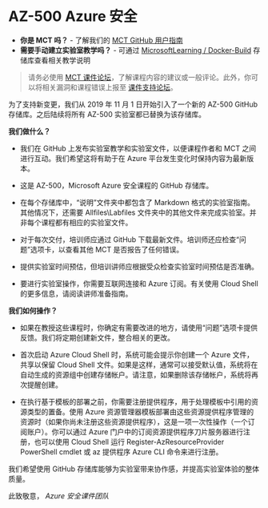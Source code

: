 ﻿# AZ-500 Azure 安全

- **你是 MCT 吗？** - 了解我们的 [MCT GitHub 用户指南](https://microsoftlearning.github.io/MCT-User-Guide-ZH/)
- **需要手动建立实验室教学吗？** - 可通过 [MicrosoftLearning / Docker-Build](https://github.com/MicrosoftLearning/Docker-Build) 存储库查看相关教学说明

> 请务必使用 [MCT 课件论坛](https://www.microsoft.com/zh-cn/learning/mct-central.aspx)，了解课程内容的建议或一般评论。此外，你可以将相关漏洞和课程错误上报至 [课件支持论坛](https://trainingsupport.microsoft.com/zh-cn)。
 
为了支持新变更，我们从 2019 年 11 月 1 日开始引入了一个新的 AZ-500 GitHub 存储库。之后陆续将所有 AZ-500 实验室都已替换为该存储库。

**我们做什么？**

*	我们在 GitHub 上发布实验室教学和实验室文件，以便课程作者和 MCT 之间进行互动。我们希望这将有助于在 Azure 平台发生变化时保持内容为最新版本。

*	这是 AZ-500，Microsoft Azure 安全课程的 GitHub 存储库。 

*	在每个存储库中，“说明”文件夹中都包含了 Markdown 格式的实验室指南。其他情况下，还需要 Allfiles\Labfiles 文件夹中的其他文件来完成实验室。并非每个课程都有相应的实验室文件。 

*	对于每次交付，培训师应通过 GitHub 下载最新文件。培训师还应检查“问题”选项卡，以查看其他 MCT 是否报告了任何错误。  

*	提供实验室时间预估，但培训讲师应根据受众检查实验室时间预估是否准确。

*	要进行实验室操作，你需要互联网连接和 Azure 订阅。有关使用 Cloud Shell 的更多信息，请阅读讲师准备指南。 

**我们如何操作？**

*	如果在教授这些课程时，你确定有需要改进的地方，请使用“问题”选项卡提供反馈。我们将定期创建新文件，整合相关的更改。 


* 首次启动 Azure Cloud Shell 时，系统可能会提示你创建一个 Azure 文件，共享以保留 Cloud Shell 文件。如果是这样，通常可以接受默认值，系统将在自动生成的资源组中创建存储帐户。请注意，如果删除该存储帐户，系统将再次提醒创建。

* 在执行基于模板的部署之前，你需要注册提供程序，用于处理模板中引用的资源类型的置备。使用 Azure 资源管理器模板部署由这些资源提供程序管理的资源时（如果你尚未注册这些资源提供程序），这是一项一次性操作（一个订阅账户）。你可以通过 Azure 门户中的订阅资源提供程序刀片服务器进行注册，也可以使用 Cloud Shell 运行 Register-AzResourceProvider PowerShell cmdlet 或 az 提供程序 Azure CLI 命令来进行注册。

我们希望使用 GitHub 存储库能够为实验室带来协作感，并提高实验室体验的整体质量。 

此致敬意，
*Azure 安全课件团队*